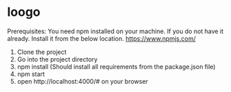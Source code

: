 # loogo

Prerequisites:
You need npm installed on your machine. If you do not have it already. Install it from the below location.
https://www.npmjs.com/

1. Clone the project
2. Go into the project directory
3. npm install (Should install all requirements from the package.json file)
4. npm start
5. open http://localhost:4000/# on your browser

